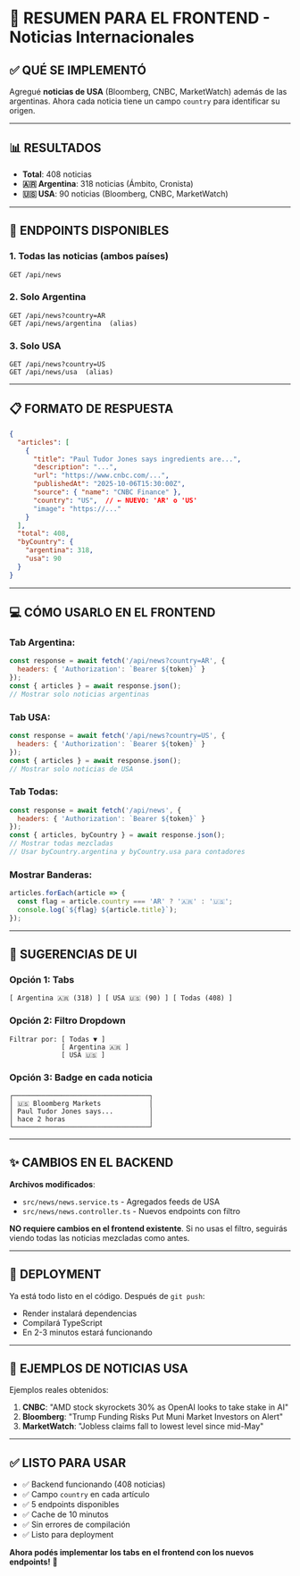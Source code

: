 # 📰 RESUMEN PARA EL FRONTEND - Noticias Internacionales

## ✅ QUÉ SE IMPLEMENTÓ

Agregué **noticias de USA** (Bloomberg, CNBC, MarketWatch) además de las argentinas. Ahora cada noticia tiene un campo `country` para identificar su origen.

---

## 📊 RESULTADOS

- **Total**: 408 noticias
- **🇦🇷 Argentina**: 318 noticias (Ámbito, Cronista)
- **🇺🇸 USA**: 90 noticias (Bloomberg, CNBC, MarketWatch)

---

## 🎯 ENDPOINTS DISPONIBLES

### 1. Todas las noticias (ambos países)
```
GET /api/news
```

### 2. Solo Argentina
```
GET /api/news?country=AR
GET /api/news/argentina  (alias)
```

### 3. Solo USA
```
GET /api/news?country=US
GET /api/news/usa  (alias)
```

---

## 📋 FORMATO DE RESPUESTA

```json
{
  "articles": [
    {
      "title": "Paul Tudor Jones says ingredients are...",
      "description": "...",
      "url": "https://www.cnbc.com/...",
      "publishedAt": "2025-10-06T15:30:00Z",
      "source": { "name": "CNBC Finance" },
      "country": "US",  // ← NUEVO: 'AR' o 'US'
      "image": "https://..."
    }
  ],
  "total": 408,
  "byCountry": {
    "argentina": 318,
    "usa": 90
  }
}
```

---

## 💻 CÓMO USARLO EN EL FRONTEND

### Tab Argentina:
```javascript
const response = await fetch('/api/news?country=AR', {
  headers: { 'Authorization': `Bearer ${token}` }
});
const { articles } = await response.json();
// Mostrar solo noticias argentinas
```

### Tab USA:
```javascript
const response = await fetch('/api/news?country=US', {
  headers: { 'Authorization': `Bearer ${token}` }
});
const { articles } = await response.json();
// Mostrar solo noticias de USA
```

### Tab Todas:
```javascript
const response = await fetch('/api/news', {
  headers: { 'Authorization': `Bearer ${token}` }
});
const { articles, byCountry } = await response.json();
// Mostrar todas mezcladas
// Usar byCountry.argentina y byCountry.usa para contadores
```

### Mostrar Banderas:
```javascript
articles.forEach(article => {
  const flag = article.country === 'AR' ? '🇦🇷' : '🇺🇸';
  console.log(`${flag} ${article.title}`);
});
```

---

## 🎨 SUGERENCIAS DE UI

### Opción 1: Tabs
```
[ Argentina 🇦🇷 (318) ] [ USA 🇺🇸 (90) ] [ Todas (408) ]
```

### Opción 2: Filtro Dropdown
```
Filtrar por: [ Todas ▼ ]
             [ Argentina 🇦🇷 ]
             [ USA 🇺🇸 ]
```

### Opción 3: Badge en cada noticia
```
┌──────────────────────────────────┐
│ 🇺🇸 Bloomberg Markets            │
│ Paul Tudor Jones says...         │
│ hace 2 horas                     │
└──────────────────────────────────┘
```

---

## ✨ CAMBIOS EN EL BACKEND

**Archivos modificados**:
- `src/news/news.service.ts` - Agregados feeds de USA
- `src/news/news.controller.ts` - Nuevos endpoints con filtro

**NO requiere cambios en el frontend existente**. Si no usas el filtro, seguirás viendo todas las noticias mezcladas como antes.

---

## 🚀 DEPLOYMENT

Ya está todo listo en el código. Después de `git push`:
- Render instalará dependencias
- Compilará TypeScript
- En 2-3 minutos estará funcionando

---

## 📝 EJEMPLOS DE NOTICIAS USA

Ejemplos reales obtenidos:
1. **CNBC**: "AMD stock skyrockets 30% as OpenAI looks to take stake in AI"
2. **Bloomberg**: "Trump Funding Risks Put Muni Market Investors on Alert"
3. **MarketWatch**: "Jobless claims fall to lowest level since mid-May"

---

## ✅ LISTO PARA USAR

- ✅ Backend funcionando (408 noticias)
- ✅ Campo `country` en cada artículo
- ✅ 5 endpoints disponibles
- ✅ Cache de 10 minutos
- ✅ Sin errores de compilación
- ✅ Listo para deployment

**Ahora podés implementar los tabs en el frontend con los nuevos endpoints!** 🎉
